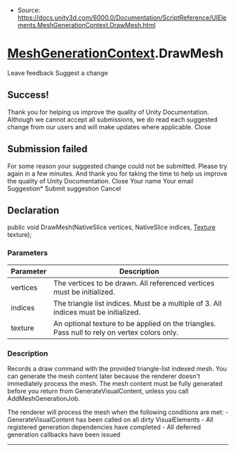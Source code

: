 * Source: https://docs.unity3d.com/6000.0/Documentation/ScriptReference/UIElements.MeshGenerationContext.DrawMesh.html

#  [MeshGenerationContext](https://docs.unity3d.com/6000.0/Documentation/ScriptReference/UIElements.MeshGenerationContext.html).DrawMesh
Leave feedback
Suggest a change
## Success!
Thank you for helping us improve the quality of Unity Documentation. Although we cannot accept all submissions, we do read each suggested change from our users and will make updates where applicable.
Close
## Submission failed
For some reason your suggested change could not be submitted. Please <a>try again</a> in a few minutes. And thank you for taking the time to help us improve the quality of Unity Documentation.
Close
Your name Your email Suggestion* Submit suggestion
Cancel
## Declaration
public void DrawMesh(NativeSlice<Vertex> vertices, NativeSlice<ushort> indices, [Texture](https://docs.unity3d.com/6000.0/Documentation/ScriptReference/Texture.html) texture); 
### Parameters
Parameter | Description  
---|---  
vertices | The vertices to be drawn. All referenced vertices must be initialized.  
indices | The triangle list indices. Must be a multiple of 3. All indices must be initialized.  
texture | An optional texture to be applied on the triangles. Pass null to rely on vertex colors only.  
### Description
Records a draw command with the provided triangle-list indexed mesh. 
You can generate the mesh content later because the renderer doesn't immediately process the mesh. The mesh content must be fully generated before you return from GenerateVisualContent, unless you call AddMeshGenerationJob.  
  
The renderer will process the mesh when the following conditions are met: - GenerateVisualContent has been called on all dirty VisualElements - All registered generation dependencies have completed - All deferred generation callbacks have been issued 
* * *
